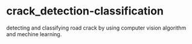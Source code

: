 # crack_detection-classification
detecting and classifying road crack by using computer vision algorithm and mechine learning.
